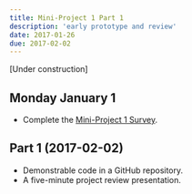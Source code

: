 ```yaml
---
title: Mini-Project 1 Part 1
description: 'early prototype and review'
date: 2017-01-26
due: 2017-02-02
---
```


[Under construction]

## Monday January 1

* Complete the [Mini-Project 1 Survey](https://goo.gl/forms/EmirMhWuj9UdYSTb2).

## Part 1 (2017-02-02)

* Demonstrable code in a GitHub repository.
* A five-minute project review presentation.
